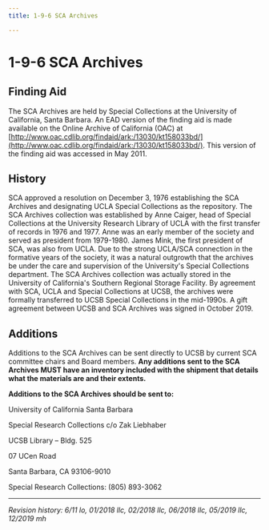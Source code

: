 ```yaml
---
title: 1-9-6 SCA Archives

---
```


# 1-9-6 SCA Archives

## Finding Aid
The SCA Archives are held by Special Collections at the University of California, Santa Barbara. An EAD version of the finding aid is made available on the Online Archive of California (OAC)
at [http://www.oac.cdlib.org/findaid/ark:/13030/kt158033bd/](http://www.oac.cdlib.org/findaid/ark:/13030/kt158033bd/). This version of the finding aid was accessed in May 2011.

## History
SCA approved a resolution on December 3, 1976 establishing the SCA Archives and designating UCLA Special Collections as the repository. The SCA Archives collection was established by
Anne Caiger, head of Special Collections at the University Research Library of UCLA with the first transfer of records in 1976 and 1977. Anne was an early member of the society and served
as president from 1979-1980. James Mink, the first president of SCA, was also from UCLA. Due to the strong UCLA/SCA connection in the formative years of the society, it was a natural
outgrowth that the archives be under the care and supervision of the University's Special Collections department. The SCA Archives collection was actually stored in the University of
California's Southern Regional Storage Facility. By agreement with SCA, UCLA and Special Collections at UCSB, the archives were formally transferred to UCSB Special Collections in the
mid-1990s. A gift agreement between UCSB and SCA Archives was signed in October 2019.

## Additions
Additions to the SCA Archives can be sent directly to UCSB by current SCA committee chairs and Board members. **Any additions sent to the SCA Archives MUST have an inventory
included with the shipment that details what the materials are and their extents.**

**Additions to the SCA Archives should be sent to:**

University of California Santa Barbara

Special Research Collections c/o Zak Liebhaber

UCSB Library – Bldg. 525

07 UCen Road

Santa Barbara, CA 93106-9010

Special Research Collections: (805) 893-3062

***

_Revision history: 6/11 lo, 01/2018 llc, 02/2018 llc, 06/2018 llc, 05/2019 llc, 12/2019 mh_
